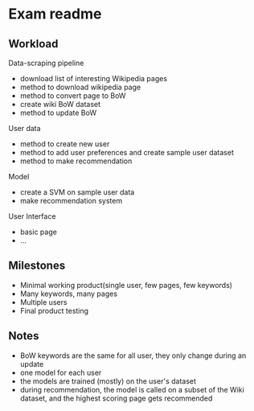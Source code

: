# Exam readme

## Workload

Data-scraping pipeline
- download list of interesting Wikipedia pages
- method to download wikipedia page
- method to convert page to BoW
- create wiki BoW dataset
- method to update BoW

User data
- method to create new user
- method to add user preferences and create sample user dataset
- method to make recommendation 

Model 
- create a SVM on sample user data
- make recommendation system

User Interface
- basic page
- ...


## Milestones

- Minimal working product(single user, few pages, few keywords)
- Many keywords, many pages
- Multiple users
- Final product testing


## Notes

- BoW keywords are the same for all user, they only change during an update
- one model for each user
- the models are trained (mostly) on the user's dataset
- during recommendation, the model is called on a subset of the Wiki dataset, and the highest scoring page gets recommended
